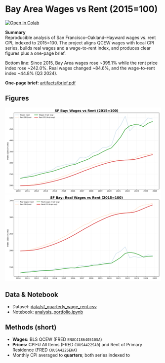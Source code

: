 # Bay Area Wages vs Rent (2015=100)

[![Open In Colab](https://colab.research.googleusercontent.com/assets/colab-badge.svg)](https://colab.research.google.com/github/Darnellious1/bay-area-wages-vs-ren/blob/main/analysis_portfolio.ipynb)

**Summary**  
Reproducible analysis of San Francisco–Oakland–Hayward wages vs. rent CPI, indexed to 2015=100. The project aligns QCEW wages with local CPI series, builds real wages and a wage-to-rent index, and produces clear figures plus a one-page brief.

Bottom line: Since 2015, Bay Area wages rose ~395.1% while the rent price index rose ~242.0%. Real wages changed ~84.6%, and the wage-to-rent index ~44.8% (Q3 2024).

**One-page brief:** [artifacts/brief.pdf](artifacts/brief.pdf)

## Figures
![Wages vs Rent (2015=100)](figures/sf_wage_vs_rent_clean.png)
![Real Wages vs Rent (2015=100)](figures/sf_real_wage_vs_rent_clean.png)

## Data & Notebook
- Dataset: [data/sf_quarterly_wage_rent.csv](data/sf_quarterly_wage_rent.csv)  
- Notebook: [analysis_portfolio.ipynb](analysis_portfolio.ipynb)

## Methods (short)
- **Wages:** BLS QCEW (FRED `ENUC418640510SA`)  
- **Prices:** CPI-U All Items (FRED `CUUSA422SA0`) and Rent of Primary Residence (FRED `CUUSA422SEHA`)  
- Monthly CPI averaged to **quarters**; both series indexed to
